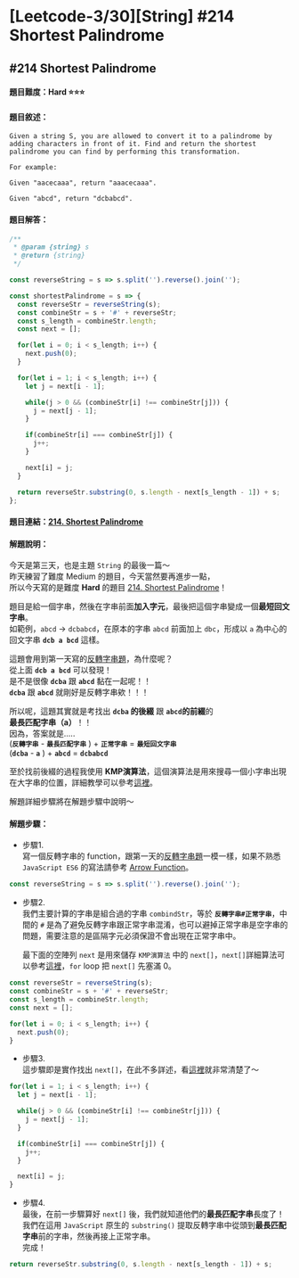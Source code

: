 # [Leetcode-3/30][String] #214 Shortest Palindrome

## #214 Shortest Palindrome

#### 題目難度：Hard :star::star::star:
#### 題目敘述：
```
Given a string S, you are allowed to convert it to a palindrome by adding characters in front of it. Find and return the shortest palindrome you can find by performing this transformation.

For example:

Given "aacecaaa", return "aaacecaaa".

Given "abcd", return "dcbabcd".
```
#### 題目解答：
```javascript
/**
 * @param {string} s
 * @return {string}
 */

const reverseString = s => s.split('').reverse().join('');

const shortestPalindrome = s => {
  const reverseStr = reverseString(s);
  const combineStr = s + '#' + reverseStr;
  const s_length = combineStr.length;
  const next = [];

  for(let i = 0; i < s_length; i++) {
    next.push(0);
  }

  for(let i = 1; i < s_length; i++) {
    let j = next[i - 1];

    while(j > 0 && (combineStr[i] !== combineStr[j])) {
      j = next[j - 1];
    }

    if(combineStr[i] === combineStr[j]) {
      j++;
    }

    next[i] = j;
  }

  return reverseStr.substring(0, s.length - next[s_length - 1]) + s;
};
```
#### 題目連結：[214. Shortest Palindrome](https://leetcode.com/problems/shortest-palindrome/)
#### 解題說明：
今天是第三天，也是主題 `String` 的最後一篇～  
昨天練習了難度 Medium 的題目，今天當然要再進步一點，  
所以今天寫的是難度 **Hard** 的題目 [214. Shortest Palindrome](https://leetcode.com/problems/shortest-palindrome/)！  

題目是給一個字串，然後在字串前面**加入字元**，最後把這個字串變成一個**最短回文字串**。  
如範例，`abcd` -> `dcbabcd`，在原本的字串 `abcd` 前面加上 `dbc`，形成以 `a` 為中心的回文字串 **`dcb a bcd`** 這樣。  


這題會用到第一天寫的[反轉字串題](https://github.com/xxhomey19/leetcode-30days/tree/master/Day1)，為什麼呢？  
從上面 **`dcb a bcd`** 可以發現！  
是不是很像 **`dcba`** 跟 **`abcd`** 黏在一起呢！！  
**`dcba`** 跟 **`abcd`** 就剛好是反轉字串欸！！！  

所以呢，這題其實就是考找出 **`dcba` 的後綴** 跟 **`abcd`的前綴**的  
**最長匹配字串（a）**！！  
因為，答案就是.....  
(**`反轉字串`** - **`最長匹配字串`** ) + **`正常字串`** = **`最短回文字串`**   
(**`dcba`** - **`a`** ) + **`abcd`** = **`dcbabcd`**  

至於找前後綴的過程我使用 **KMP演算法**，這個演算法是用來搜尋一個小字串出現在大字串的位置，詳細教學可以參考[這裡](http://www.evanlin.com/about-kmp/)。  

解題詳細步驟將在解題步驟中說明～  

#### 解題步驟：  
- 步驟1.  
寫一個反轉字串的 function，跟第一天的[反轉字串題](https://github.com/xxhomey19/leetcode-30days/tree/master/Day1)一模一樣，如果不熟悉 `JavaScript ES6` 的寫法請參考 [Arrow Function](https://developer.mozilla.org/zh-TW/docs/Web/JavaScript/Reference/Functions/Arrow_functions)。
```javascript
const reverseString = s => s.split('').reverse().join('');
```

- 步驟2.  
我們主要計算的字串是組合過的字串 `combindStr`，等於 **`反轉字串#正常字串`**，中間的 `#` 是為了避免反轉字串跟正常字串混淆，也可以避掉正常字串是空字串的問題，需要注意的是區隔字元必須保證不會出現在正常字串中。  

  最下面的空陣列 `next` 是用來儲存 `KMP演算法` 中的 `next[]`，`next[]`詳細算法可以參考[這裡](http://www.zendei.com/article/7393.html)，`for` loop 把 `next[]` 先塞滿 0。  

```javascript
const reverseStr = reverseString(s);
const combineStr = s + '#' + reverseStr;
const s_length = combineStr.length;
const next = [];

for(let i = 0; i < s_length; i++) {
  next.push(0);
}
```

- 步驟3.  
這步驟即是實作找出 `next[]`，在此不多詳述，看[這裡](http://www.zendei.com/article/7393.html)就非常清楚了～

```javascript
for(let i = 1; i < s_length; i++) {
  let j = next[i - 1];

  while(j > 0 && (combineStr[i] !== combineStr[j])) {
    j = next[j - 1];
  }

  if(combineStr[i] === combineStr[j]) {
    j++;
  }

  next[i] = j;
}
```

- 步驟4.  
最後，在前一步驟算好 `next[]` 後，我們就知道他們的**最長匹配字串**長度了！我們在這用 `JavaScript` 原生的 `substring()` 提取反轉字串中從頭到**最長匹配字串**前的字串，然後再接上正常字串。  
完成！  

```javascript
return reverseStr.substring(0, s.length - next[s_length - 1]) + s;
```
